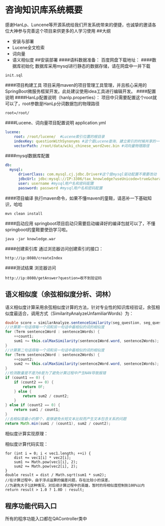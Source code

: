 # 咨询知识库系统概要
感谢HanLp、Luncene等开源系统给我们开发系统带来的便捷，也诚挚的邀请各位大神参与完善这个项目来供更多的人学习使用
##大纲
- 	安装与部署
- 	Lucene全文检索
- 	词向量
-	语义相似度
##安装部署
####语料数据准备：
百度网盘下载地址：
####数据库初始化
数据库采用mysql进行静态的数据存储，请在网盘中一并下载
```
init.sql
```
####项目构建工具
项目采用maven的项目管理工具管理，并且核心采用的SpringBoot微服务框架开发。此处建议使用idea工具进行编辑开发。
####配置说明
####HanLp配置说明（hanlp.properties）：
项目中只需要配置这个root就可以了，root参数是HanLp分词数据包的物理路径
``` properties
root=/root/
```
####Lucene、词向量项目配置说明
application.yml
``` yaml
lucene:
    root: /root/lucene/  #Lucene索引位置的根目录
    indexKey: questionWithSynonyms #这个是Lucene查询、建立索引的时候共享的一个key，这个key可以一直不改变
    vectorPath: /root/data/wiki_chinese_word2vec.bin #词向量物理路径
```
####mysql数据库配置
```yaml
db:
  mysql:
      driverClass: com.mysql.cj.jdbc.Driver#这个是mysql驱动配置不需要改动
      jdbcUrl: jdbc:mysql://IP:3306/tax_knowledge?useUnicode=true&characterEncoding=gb2312 #mysql地址端口号配置
      user: username #mysql用户名和密码配置
      password: password #mysql用户名和密码配置
```
####项目编译
执行maven命令，如果不懂maven的童鞋，请恶补一下基础知识，哈哈
```
mvn clean install 
```
####启动应用
springboot项目启动只需要启动编译好的编译包就可以了，不懂springboot的童鞋要使劲学习啦。
```
java -jar knowledge.war
```
####创建索引库
通过浏览器访问创建索引的接口：
```
http://ip:8080/createIndex
```
####测试结果
浏览器访问
```
http://ip:8080/getAnswer?question=收不到验证码
```
## 	语义相似度（余弦相似度分析、词林）
语义相似度计算采用余弦相似度计算的方法，针对专业性的知识库经验证，余弦相似度最适合，调用方式（SimilarityAnalyzeUnfamiliarWords）为： 
``` java
double score = similarAnalyze.sentenceSimilarity(seg_question, seg_question2);
//计算第一句话得每一个词和另一句话中最相似的词的相似度
for (Term sentence1Word : sentence1Words) {
    ++count1;
    sum1 += this.calMaxSimilarity(sentence1Word.word, sentence2Words);
}
//计算第二句话得每一个词和另一句话中最相似的词的相似度
for (Term sentence2Word : sentence2Words) {
    ++count2;
    sum2 += this.calMaxSimilarity(sentence2Word.word, sentence1Words);
}
//检测数量是不是为0是为了避免计算过程中产生NAN导致报错
if (count1 == 0) {
    if (count2 == 0) {
        return 0F;
    } else {
        return sum2 / count2;
    }
} else if (count2 == 0) {
    return sum1 / count1;
}
//去相似度最小的那个，能够避免长短文本比较而产生文本包含关系的问题
return Math.min(sum1 / (count1), sum2 / count2);
```
相似度计算实现原理：

相似度计算代码实现：
```
for (int i = 0; i < vec1.length; ++i) {
    dist += vec1[i] * vec2[i];
    sum1 += Math.pow(vec1[i], 2);
    sum2 += Math.pow(vec2[i], 2);
}
double result = dist / Math.sqrt(sum1 * sum2);
//在计算过程中，由于浮点运算的偏差问题，存在比较小的误差，
//为避免大于1这种情况，对后续计算过程中的英雄，暂时的将相似度控制到100%以内
return result > 1.0 ? 1.0D : result;
```
##	程序功能代码入口
所有的程序功能入口都在QAController类中
